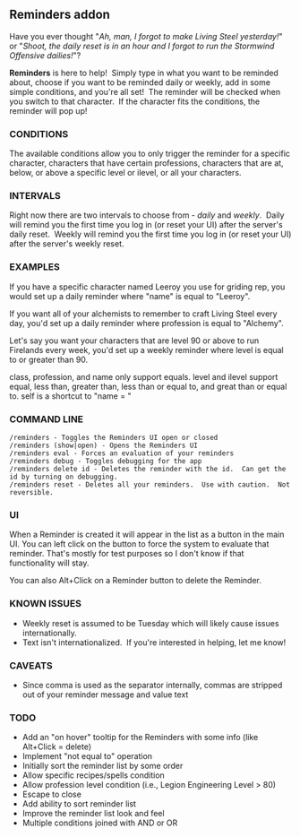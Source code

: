 ## Reminders addon

Have you ever thought "*Ah, man, I forgot to make Living Steel yesterday!*" or "*Shoot, the daily reset is in an hour and I forgot to run the Stormwind Offensive dailies!*"?

**Reminders** is here to help!  Simply type in what you want to be reminded about, choose if you want to be reminded daily or weekly, add in some simple conditions, and you're all set!  The reminder will be checked when you switch to that character.  If the character fits the conditions, the reminder will pop up!

### CONDITIONS

The available conditions allow you to only trigger the reminder for a specific character, characters that have certain professions, characters that are at, below, or above a specific level or ilevel, or all your characters.

### INTERVALS

Right now there are two intervals to choose from - *daily* and *weekly*.  Daily will remind you the first time you log in (or reset your UI) after the server's daily reset.  Weekly will remind you the first time you log in (or reset your UI) after the server's weekly reset.

### EXAMPLES

If you have a specific character named Leeroy you use for griding rep, you would set up a daily reminder where "name" is equal to "Leeroy".

If you want all of your alchemists to remember to craft Living Steel every day, you'd set up a daily reminder where profession is equal to "Alchemy".

Let's say you want your characters that are level 90 or above to run Firelands every week, you'd set up a weekly reminder where level is equal to or greater than 90.

class, profession, and name only support equals.  level and ilevel support equal, less than, greater than, less than or equal to, and great than or equal to.  self is a shortcut to "name = <name of the character that created the reminder>"

### COMMAND LINE

```
/reminders - Toggles the Reminders UI open or closed
/reminders (show|open) - Opens the Reminders UI
/reminders eval - Forces an evaluation of your reminders
/reminders debug - Toggles debugging for the app
/reminders delete id - Deletes the reminder with the id.  Can get the id by turning on debugging.
/reminders reset - Deletes all your reminders.  Use with caution.  Not reversible.
```

### UI

When a Reminder is created it will appear in the list as a button in the main UI.  You can left click on the button to force the system to evaluate that reminder.  That's mostly for test purposes so I don't know if that functionality will stay.

You can also Alt+Click on a Reminder button to delete the Reminder.

### KNOWN ISSUES

* Weekly reset is assumed to be Tuesday which will likely cause issues internationally.
* Text isn't internationalized.  If you're interested in helping, let me know!


### CAVEATS

* Since comma is used as the separator internally, commas are stripped out of your reminder message and value text

### TODO

* Add an "on hover" tooltip for the Reminders with some info (like Alt+Click = delete)
* Implement "not equal to" operation
* Initially sort the reminder list by some order
* Allow specific recipes/spells condition
* Allow profession level condition (i.e., Legion Engineering Level > 80)
* Escape to close
* Add ability to sort reminder list
* Improve the reminder list look and feel
* Multiple conditions joined with AND or OR
